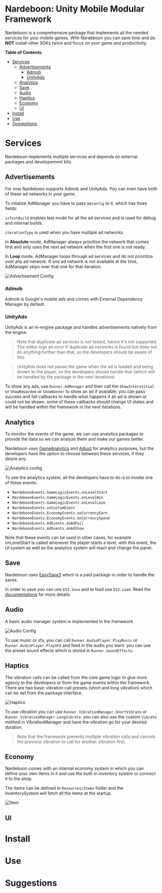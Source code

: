 # Nardeboon: Unity Mobile Modular Framework

Nardeboon is a comprehensive package that implements all the needed services for your mobile games. With Nardeboon you can save time and do **NOT** install other SDKs twice and focus on your game and productivity.

**Table of Contents**

- [Services](#services)
    - [Advertisements](#advertisements)
        - [Admob](#admob)
        - [UnityAds](#unityads)
    - [Analytics](#analytics)
    - [Save](#save)
    - [Audio](#audio)
    - [Haptics](#haptics)
    - [Economy](#economy)
    - [UI](#ui)
- [Install](#install)
- [Use](#use)
- [Suggestions](#suggestions)


# Services
Nardeboon implements multiple services and depends on external packages and developement kits.

## Advertisements
For now Nardeboon supports Admob and UnityAds. You can even have both of these ad networks in your game.

To intialize AdManager you have to pass `Adconfig` to it, which has three fields:

`isTestBuild` enables test mode for all the ad services and is used for debug and internal builds.

`iterationType` is used when you have multiple ad networks. 

In **Absolute** mode, AdManager always prioritize the network that comes first and only uses the next ad network when the first one is not ready.

In **Loop** mode, AdManager loops through ad services and do not prioritize over any ad network. If one ad network is not available at the time, AdManager skips over that one for that iteration.

![Advertisement Config](/images/adconfig.png)

### Admob
Admob is Google's mobile ads and comes with External Dependency Manager by default.

### UnityAds
UnityAds is an in-engine package and handles advertisements natively from the engine.

> Note that duplicate ad services is not tested, hence it's not supported. The editor logs an error if duplicate ad networks is found but does not do anything further than that, so the developers should be aware of this.

> UnityAds does not pause the game when the ad is loaded and being shown to the player, so the developers should handle that (which will be handled by the package in the next iterations)

To show any ads, use `Runner.AdManager` and then call the `ShowInterstitial` or `ShowRewarded` or `ShowBanner` to show an ad if available. you can pass success and fail callbacks to handle what happens if an ad is shown or could not be shown. some of these callbacks should change UI states and will be handled within the framework in the next iterations.

## Analytics

To monitor the events of the game, we can use analytics packages to provide the data so we can analyze them and make our games better.

Nardeboon uses [GameAnalytics](https://github.com/googleads/googleads-mobile-unity) and [Adjust](https://github.com/adjust/unity_sdk) for analytics purposes, but the developers have the option to choose between these services, if they desire any.

![Analytics config](/images/analytics-config.png)

To use the analytics system, all the developers have to do is to invoke one of these events:

- `NardeboonEvents.GameLogicEvents.onLevelStart`
- `NardeboonEvents.GameLogicEvents.onLevelWin`
- `NardeboonEvents.GameLogicEvents.onLevelLose`
- `NardeboonEvents.onCustomEvent`
- `NardeboonEvents.EconomyEvents.onCurrencyEarn`
- `NardeboonEvents.EconomyEvents.onCurrencySpend`
- `NardeboonEvents.AdEvents.onAdFail`
- `NardeboonEvents.AdEvents.onAdShow`

Note that these events can be used in other cases, for example onLevelStart is called whenever the player starts a level, with this event, the UI system as well as the analytics system will react and change the panel.

## Save
Nardeboon uses [EasySave3](https://docs.moodkie.com/product/easy-save-3/) which is a paid package in order to handle the saves.

In order to save you can use `ES3.Save` and to load use `ES3.Load`. Read the [documentations](https://docs.moodkie.com/product/easy-save-3/) for more details.


## Audio
A basic audio manager system is implemented in the framework

![Audio Config](/images/audio.png)

To use music or sfx, you can call `Runner.AudioPlayer.PlayMusic` or `Runner.AudioPlayer.PlaySFX` and feed in the audio you want. you can use the preset sound effects which is stored in `Runner.SoundEffects`.

## Haptics

The vibration calls can be called from the core game logic to give more agency to the developers or from the game events within the framework. There are two basic vibration call presets (short and long vibration) which can be set from the package interface.

![Haptics](/images/vibration.png)

To use vibration you can use `Runner.VibrationManager.ShortVibrate` or `Runner.VibrationManager.LongVibrate`. you can also use the custom `Vibrate` method in VibrationManager and have the vibration go for your desired duration.

> Note that the framework prevents multiple vibration calls and cancels the previous vibration to call for another vibration first.

## Economy

Nardeboon comes with an internal economy system in which you can define your own items in it and use the built-in inventory system or connect it to the shop.

The items can be defined in `Resources/Items` folder and the InventorySystem will fetch all the items at the startup.

![Item](/images/game-item.png)

## UI

# Install

# Use

# Suggestions